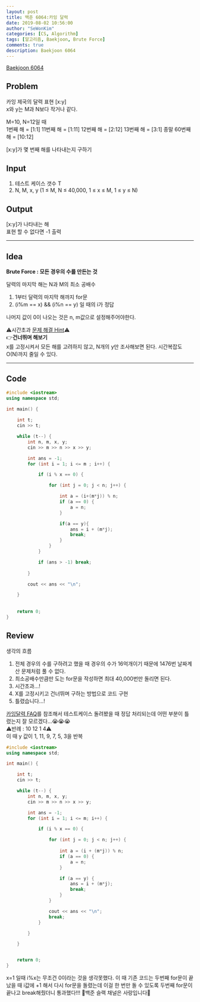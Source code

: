 ```yaml
---
layout: post
title: 백준 6064:카잉 달력
date: 2019-08-02 10:56:00
author: "SeWonKim"
categories: [CS, Algorithm]
tags: [알고리즘, Baekjoon, Brute Force]
comments: true
description: Baekjoon 6064
---
```


[Baekjoon 6064](https://www.acmicpc.net/problem/6064)         


## Problem
  카잉 제국의 달력 표현 [x:y]     
  x와 y는 M과 N보다 작거나 같다.

  M=10, N=12일 때    
  1번째 해 = [1:1]
  11번째 해 = [1:11]
  12번째 해 = [2:12]
  13번째 해 = [3:1]
  종말 60번째 해 = [10:12]

  [x:y]가 몇 번째 해를 나타내는지 구하기

## Input
  1. 테스트 케이스 갯수 T
  2. N, M, x, y  (1 ≤ M, N ≤ 40,000, 1 ≤ x ≤ M, 1 ≤ y ≤ N) 


## Output
  [x:y]가 나타내는 해     
  표현 할 수 없다면 -1 출력


------



## Idea
  **Brute Force : 모든 경우의 수를 만든는 것**

  달력의 마지막 해는 N과 M의 최소 공배수    
  1. 1부터 달력의 마지막 해까지 for문
  2. (i%m == x) && (i%n == y) 일 때의 i가 정답
  
  나머지 값이 0이 나오는 것은 n, m값으로 설정해주어야한다.     
  

  ⚠시간초과 [문제 해결 Hint](https://www.acmicpc.net/board/view/38786)⚠    
  👉**건너뛰며 해보기**     
  x를 고정시켜서 모든 해를 고려하지 않고, N개의 y만 조사해보면 된다. 시간복잡도 O(N)까지 줄일 수 있다.
  




------



## Code
```cpp
#include <iostream>
using namespace std;

int main() {
	
	int t;
	cin >> t;

	while (t--) {
		int n, m, x, y;
		cin >> m >> n >> x >> y;

		int ans = -1;
		for (int i = 1; i <= m ; i++) {

			if (i % x == 0) {

				for (int j = 0; j < n; j++) {

					int a = (i+(m*j)) % n;
					if (a == 0) {
						a = n;
					}

					if(a == y){
						ans = i + (m*j);
						break;
					}
				}
			}

			if (ans > -1) break;
		
		}

		cout << ans << "\n";

	}
	
	
	return 0;
}
```





## Review
  생각의 흐름
  1. 전체 경우의 수를 구하려고 했을 때 경우의 수가 16억개이기 때문에 1476번 날짜계산 문제처럼 풀 수 없다.
  2. 최소공배수만큼만 도는 for문을 작성하면 최대 40,000번만 돌리면 된다.
  3. 시간초과...!
  4. X를 고정시키고 건너뛰며 구하는 방법으로 코드 구현
  5. 틀렸습니다...!
  
  [카잉달력 FAQ](https://www.acmicpc.net/board/view/21503)를 참조해서 테스트케이스 돌려봤을 때 정답 처리되는데 어떤 부분이 틀렸는지 잘 모르겠다...😭😭😭    
  ⚠반례 : 10 12 1 4⚠     
  이 때 y 값이 1, 11, 9, 7, 5, 3을 반복

```cpp
#include <iostream>
using namespace std;

int main() {

	int t;
	cin >> t;

	while (t--) {
		int n, m, x, y;
		cin >> m >> n >> x >> y;

		int ans = -1;
		for (int i = 1; i <= m; i++) {

			if (i % x == 0) {

				for (int j = 0; j < n; j++) {
					
					int a = (i + (m*j)) % n;
					if (a == 0) {
						a = n;
					}

					if (a == y) {
						ans = i + (m*j);
						break;
					}
				}

				cout << ans << "\n";
				break;
			}

		}

	}


	return 0;
}
```
  x=1 일때 i%x는 무조건 0이라는 것을 생각못했다. 
  이 때 기존 코드는 두번째 for문이 끝났을 때 i값에 +1 해서 다시 for문을 돌렸는데 이걸 한 번만 돌 수 있도록 두번째 for문이 끝나고 break해줬더니 통과했다!!! 
  💖백준 슬랙 채널은 사랑입니다💖

